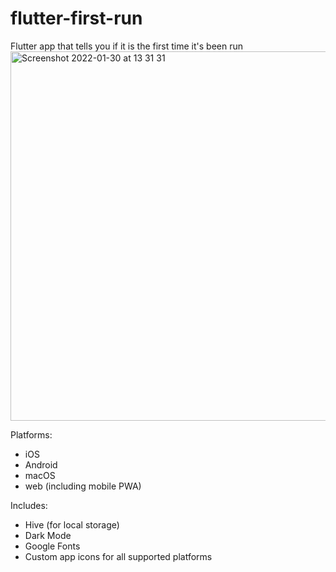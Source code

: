 # flutter-first-run
Flutter app that tells you if it is the first time it's been run
<img width="591" alt="Screenshot 2022-01-30 at 13 31 31" src="https://user-images.githubusercontent.com/62805858/151702042-b69e1e19-bcc2-4d99-808f-70fb93e2d56e.png">

Platforms:
- iOS
- Android
- macOS
- web (including mobile PWA)

Includes:
- Hive (for local storage)
- Dark Mode
- Google Fonts
- Custom app icons for all supported platforms

